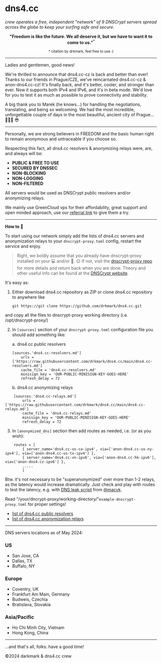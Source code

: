 # dns4.cc
*crew operates a free, independent "network" of 9 DNSCrypt servers spread across the globe to keep your surfing safe and secure.*

<p align="center">
    <b>"Freedom is like the future. We all deserve it, but we have to want it to come to us."</b><sup>*</sup>
</p>
<p align="center">
    <sup>* citation by drkmark, feel free to use :)</sup>
</p>

*****************************


Ladies and gentlemen, good news!

We're thrilled to announce that dns4.cc-cz is back and better than ever! Thanks to our friends in Prague/CZE, we've reincarnated dns4.cc-cz & anon-dns4.cc-cz! It's finally back, and it's better, cooler, and stronger than ever. Now it supports both IPv4 and IPv6, and it's in beta mode. We'd love for you to test it as much as possible to prove connectivity and stability. 

A big thank you to Marek (he knows...) for handling the negotiations, translating, and being so welcoming. We had the most incredible, unforgettable couple of days in the most beautiful, ancient city of Prague... 🍺🍺🍺 😎
*****************************


Personally, we are strong believers in FREEDOM and the basic human right to remain anonymous and untraceable if you choose so.

Respecting this fact, all dns4.cc resolvers & anonymizing relays were, are, and always will be:

- **PUBLIC & FREE TO USE**
- **SECURED BY DNSSEC**
- **NON-BLOCKING**
- **NON-LOGGING**
- **NON-FILTERED**

All servers would be used as DNSCrypt public resolvers and/or anonymizing relays. 

We mainly use GreenCloud vps for their affordability, great support and open minded approach, use our [referral link](https://greencloudvps.com/billing/aff.php?aff=6905) to give them a try.
*****************************

**How to :checkered_flag:**

To start using our network simply add the lists of dns4.cc servers and anonymization relays to your `dnscrypt-proxy.toml` config, restart the service and enjoy. 

> Right, we boldly assume that you already have dnscrypt-proxy installed on your :computer: and/or :iphone:. :wink:
> If not, visit the [dnscrypt-proxy repo](https://github.com/DNSCrypt/dnscrypt-proxy) for more details and return back when you are done. Theory and other useful info can be found at the [DNSCrypt website](https://dnscrypt.info/).


It's easy as:

1. Either download dns4.cc repository as ZIP or clone dns4.cc repository to anywhere like 
    ```
    git https://git clone https://github.com/drkmark/dns4.cc.git
    ```
and copy all the files to dnscrypt-proxy working directory (i.e. /opt/dnscrypt-proxy/)
    

2. In `[sources]` section of your `dnscrypt-proxy.toml` configuration file you should add something like:

    a. dns4.cc public resolvers

    ```
    [sources.'dns4.cc-resolvers.md']
        urls = ['https://raw.githubusercontent.com/drkmark/dns4.cc/main/dns4.cc-resolvers.md']
        cache_file = 'dns4.cc-resolvers.md'
        minisign_key = 'OUR-PUBLIC-MINISIGN-KEY-GOES-HERE'
        refresh_delay = 72
    ```

    b. dns4.cc anonymizing relays

```
    [sources.'dns4.cc-relays.md']
        urls = ['https://raw.githubusercontent.com/drkmark/dns4.cc/main/dns4.cc-relays.md']
        cache_file = 'dns4.cc-relays.md'
        minisign_key = 'OUR-PUBLIC-MINISIGN-KEY-GOES-HERE'
        refresh_delay = 72
```

3. In `[anonymized_dns]` section then add routes as needed, i.e. (or as you wish):

```    
    routes = [
        { server_name='dns4.cc-us-ca-ipv4', via=['anon-dns4.cc-us-ny-ipv4'], via=['anon-dns4.cc-us-tx-ipv4'] },
        { server_name='dns4.cc-vn-ipv6', via=['anon-dns4.cc-hk-ipv6'], via=['anon-dns4.cz-ipv6'] },
        .....
        ]
```
Btw. it's not necessary to be "superanonymized" over more than 1-2 relays, as the latency would increase dramatically.
Just check and play with routes to test the latency, e.g. with [DNS leak script](https://github.com/macvk/dnsleaktest/blob/master/dnsleaktest.sh) from [@macvk](https://github.com/macvk).

Read "/your/dncrypt-proxy/working-directory/"`example-dnscrypt-proxy.toml` for proper settings!


- [list of dns4.cc public resolvers](https://raw.githubusercontent.com/drkmark/dns4.cc/main/dns4.cc-resolvers.md)
- [list of dns4.cc anonymization relays](https://raw.githubusercontent.com/drkmark/dns4.cc/main/dns4.cc-relays.md)

********************

DNS servers locations as of May 2024:

### US
 - San Jose, CA
 - Dallas, TX
 - Buffalo, NY

### Europe
 - Coventry, UK
 - Frankfurt Am Main, Germany
 - Budweis, Czechia
 - Bratislava, Slovakia

### Asia/Pacific
 - Ho Chi Minh City, Vietnam
 - Hong Kong, China


********************

...and that's all, folks. have a good time!

©2024 darkmark & dns4.cc crew
